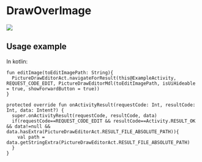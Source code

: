 # DrawOverImage

[![](https://jitpack.io/v/inlacou/DrawOverImage.svg)](https://jitpack.io/#inlacou/DrawOverImage)

## Usage example

In kotlin:
```Kt
fun editImage(toEditImagePath: String){
  PictureDrawEditorAct.navigateForResult(this@ExampleActivity, REQUEST_CODE_EDIT, PictureDrawEditorMdl(toEditImagePath, isUiHideable = true, showForwardButton = true))
}

protected override fun onActivityResult(requestCode: Int, resultCode: Int, data: Intent?) {
  super.onActivityResult(requestCode, resultCode, data)
  if(requestCode==REQUEST_CODE_EDIT && resultCode==Activity.RESULT_OK && data!=null && data.hasExtra(PictureDrawEditorAct.RESULT_FILE_ABSOLUTE_PATH)){
    val path = data.getStringExtra(PictureDrawEditorAct.RESULT_FILE_ABSOLUTE_PATH)
  }
}
```
